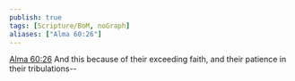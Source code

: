 ```yaml
---
publish: true
tags: [Scripture/BoM, noGraph]
aliases: ["Alma 60:26"]
---
```

[Alma 60:26](https://churchofjesuschrist.org/study/scriptures/bofm/alma/60?lang=eng&id=p26#p26) And this because of their exceeding faith, and their patience in their tribulations--
